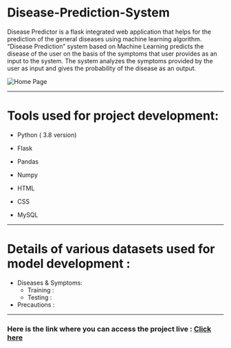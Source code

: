 # Disease-Prediction-System

Disease Predictor is a flask integrated web application that helps for the prediction of the general diseases using machine learning algorithm. “Disease Prediction” system based on Machine Learning predicts the disease of the user on the basis of the symptoms that user provides as an input to the system. The system analyzes the symptoms provided by the user as input and gives the probability of the disease as an output.

![Home Page](https://github.com/Achal08/Disease-Prediction-System/blob/main/disease_prediction/templates/Home%20Page.png)

-----------------------------------------------------------------------------------------------------------------------------------------------------------------------------------

# Tools used for project development:
*	Python ( 3.8 version)

*	Flask

*	Pandas

*	Numpy

*	HTML

*	CSS

*	MySQL

-----------------------------------------------------------------------------------------------------------------------------------------------------------------------------------
# Details of various datasets used for model development :
- Diseases & Symptoms:
  - Training :
  - Testing :
- Precautions :

-----------------------------------------------------------------------------------------------------------------------------------------------------------------------------------
### Here is the link where you can access the project live : [Click here](https://predictgenics.herokuapp.com/)

